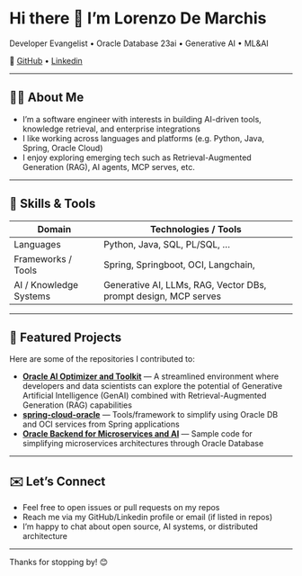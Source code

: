 # Hi there 👋 I’m Lorenzo De Marchis  

Developer Evangelist • Oracle Database 23ai • Generative AI • ML&AI


🔗 [GitHub](https://github.com/ldemarchis) • [Linkedin](https://www.linkedin.com/in/lorenzodemarchis/)

---

## 👨‍💻 About Me  
- I’m a software engineer with interests in building AI-driven tools, knowledge retrieval, and enterprise integrations  
- I like working across languages and platforms (e.g. Python, Java, Spring, Oracle Cloud)  
- I enjoy exploring emerging tech such as Retrieval-Augmented Generation (RAG), AI agents, MCP serves, etc.  

---

## 🔧 Skills & Tools  
| Domain | Technologies / Tools |
|---|---|
| Languages | Python, Java, SQL, PL/SQL, … |
| Frameworks / Tools | Spring, Springboot, OCI, Langchain, |
| AI / Knowledge Systems | Generative AI, LLMs, RAG, Vector DBs, prompt design, MCP serves |

---

## 🚀 Featured Projects  

Here are some of the repositories I contributed to:
  
- **[Oracle AI Optimizer and Toolkit](https://github.com/oracle/ai-optimizer)** —  A streamlined environment where developers and data scientists can explore the potential of Generative Artificial Intelligence (GenAI) combined with Retrieval-Augmented Generation (RAG) capabilities 
- **[spring-cloud-oracle](https://github.com/oracle/spring-cloud-oracle)** — Tools/framework to simplify using Oracle DB and OCI services from Spring applications
- **[Oracle Backend for Microservices and AI](https://github.com/oracle/microservices-datadriven)** — Sample code for simplifying microservices architectures through Oracle Database

---

## ✉️ Let’s Connect  

- Feel free to open issues or pull requests on my repos  
- Reach me via my GitHub/Linkedin profile or email (if listed in repos)  
- I’m happy to chat about open source, AI systems, or distributed architecture  

---

Thanks for stopping by! 😊  
